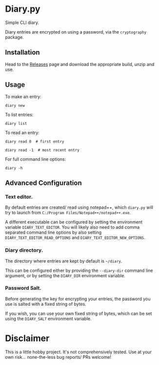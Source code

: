 # Diary.py

Simple CLI diary.

Diary entries are encrypted on using a password, via the `cryptography` package.

## Installation

Head to the [Releases](https://github.com/0Hughman0/diary.py/releases/tag/v0.1.0) page and download the appropriate build, unzip and use.

## Usage

To make an entry:

```
diary new
```

To list entries:

```
diary list
```

To read an entry:

```
diary read 0  # first entry
```

```
diary read -1  # most recent entry
```

For full command line options:

```
diary -h
```

## Advanced Configuration

### Text editor. 

By default entries are created/ read using notepad++, which `diary.py` will try to launch from `C:/Program Files/Notepad++/notepad++.exe`.

A different executable can be configured by setting the environment variable `DIARY_TEXT_EDITOR`. You will likely also need to add comma separated command line options by also setting `DIARY_TEXT_EDITOR_READ_OPTIONS` and `DIARY_TEXT_EDITOR_NEW_OPTIONS`.

### Diary directory.

The directory where entries are kept by default is `~/diary`. 

This can be configured either by providing the `--diary-dir` command line argument, or by setting the `DIARY_DIR` environment variable.

### Password Salt.

Before generating the key for encrypting your entries, the password you use is salted with a fixed string of bytes.

If you wish, you can use your own fixed string of bytes, which can be set using the `DIARY_SALT` environment variable.

# Disclaimer

This is a little hobby project. It's not comprehensively tested. Use at your own risk... none-the-less bug reports/ PRs welcome!
